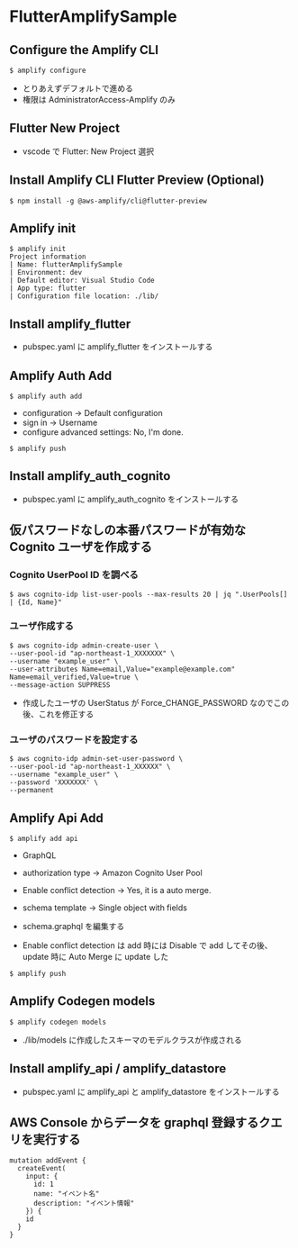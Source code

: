# FlutterAmplifySample

## Configure the Amplify CLI

```
$ amplify configure
```

- とりあえずデフォルトで進める
- 権限は AdministratorAccess-Amplify のみ

## Flutter New Project

- vscode で Flutter: New Project 選択

## Install Amplify CLI Flutter Preview (Optional)

```
$ npm install -g @aws-amplify/cli@flutter-preview
```

## Amplify init

```
$ amplify init
Project information
| Name: flutterAmplifySample
| Environment: dev
| Default editor: Visual Studio Code
| App type: flutter
| Configuration file location: ./lib/
```

## Install amplify_flutter

- pubspec.yaml に amplify_flutter をインストールする

## Amplify Auth Add

```
$ amplify auth add
```

- configuration -> Default configuration
- sign in -> Username
- configure advanced settings: No, I'm done.

```
$ amplify push
```

## Install amplify_auth_cognito

- pubspec.yaml に amplify_auth_cognito をインストールする

## 仮パスワードなしの本番パスワードが有効な Cognito ユーザを作成する

### Cognito UserPool ID を調べる

```
$ aws cognito-idp list-user-pools --max-results 20 | jq ".UserPools[] | {Id, Name}"
```

### ユーザ作成する

```
$ aws cognito-idp admin-create-user \
--user-pool-id "ap-northeast-1_XXXXXXX" \
--username "example_user" \
--user-attributes Name=email,Value="example@example.com" Name=email_verified,Value=true \
--message-action SUPPRESS
```

- 作成したユーザの UserStatus が Force_CHANGE_PASSWORD なのでこの後、これを修正する

### ユーザのパスワードを設定する

```
$ aws cognito-idp admin-set-user-password \
--user-pool-id "ap-northeast-1_XXXXXX" \
--username "example_user" \
--password 'XXXXXXX' \
--permanent
```

## Amplify Api Add

```
$ amplify add api
```

- GraphQL
- authorization type -> Amazon Cognito User Pool
- Enable conflict detection -> Yes, it is a auto merge.
- schema template -> Single object with fields
- schema.graphql を編集する

- Enable conflict detection は add 時には Disable で add してその後、update 時に Auto Merge に update した

```
$ amplify push
```

## Amplify Codegen models

```
$ amplify codegen models
```

- ./lib/models に作成したスキーマのモデルクラスが作成される

## Install amplify_api / amplify_datastore

- pubspec.yaml に amplify_api と amplify_datastore をインストールする

## AWS Console からデータを graphql 登録するクエリを実行する

```
mutation addEvent {
  createEvent(
    input: {
      id: 1
      name: "イベント名"
      description: "イベント情報"
    }) {
    id
  }
}
```
